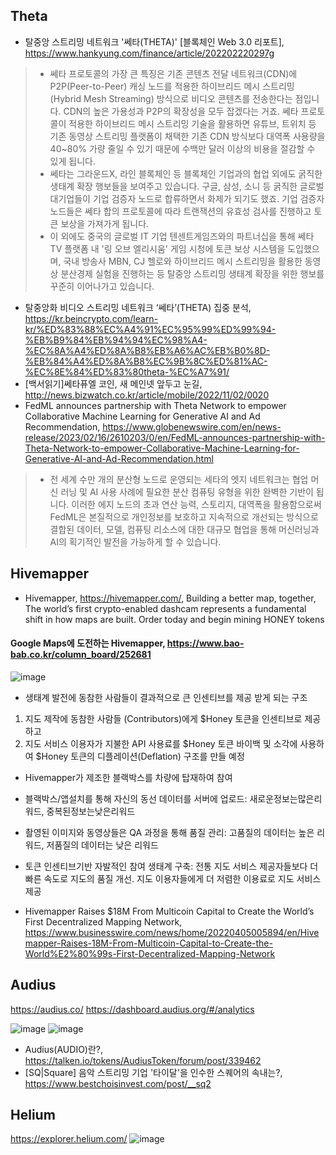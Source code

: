 
## Theta

- 탈중앙 스트리밍 네트워크 '쎄타(THETA)' [블록체인 Web 3.0 리포트], https://www.hankyung.com/finance/article/202202220297g 
>- 쎄타 프로토콜의 가장 큰 특징은 기존 콘텐츠 전달 네트워크(CDN)에 P2P(Peer-to-Peer) 캐싱 노드를 적용한 하이브리드 메시 스트리밍(Hybrid Mesh Streaming) 방식으로 비디오 콘텐츠를 전송한다는 점입니다. CDN의 높은 가용성과 P2P의 확장성을 모두 잡겠다는 거죠. 쎄타 프로토콜이 적용한 하이브리드 메시 스트리밍 기술을 활용하면 유튜브, 트위치 등 기존 동영상 스트리밍 플랫폼이 채택한 기존 CDN 방식보다 대역폭 사용량을 40~80% 가량 줄일 수 있기 때문에 수백만 달러 이상의 비용을 절감할 수 있게 됩니다.
>- 쎄타는 그라운드X, 라인 블록체인 등 블록체인 기업과의 협업 외에도 굵직한 생태계 확장 행보들을 보여주고 있습니다. 구글, 삼성, 소니 등 굵직한 글로벌 대기업들이 기업 검증자 노드로 합류하면서 화제가 되기도 했죠. 기업 검증자 노드들은 쎄타 합의 프로토콜에 따라 트랜잭션의 유효성 검사를 진행하고 토큰 보상을 가져가게 됩니다.
>- 이 외에도 중국의 글로벌 IT 기업 텐센트게임즈와의 파트너십을 통해 쎄타TV 플랫폼 내 '링 오브 엘리시움' 게임 시청에 토큰 보상 시스템을 도입했으며, 국내 방송사 MBN, CJ 헬로와 하이브리드 메시 스트리밍을 활용한 동영상 분산경제 실험을 진행하는 등 탈중앙 스트리밍 생태계 확장을 위한 행보를 꾸준히 이어나가고 있습니다.

- 탈중앙화 비디오 스트리밍 네트워크 ‘쎄타’(THETA) 집중 분석, https://kr.beincrypto.com/learn-kr/%ED%83%88%EC%A4%91%EC%95%99%ED%99%94-%EB%B9%84%EB%94%94%EC%98%A4-%EC%8A%A4%ED%8A%B8%EB%A6%AC%EB%B0%8D-%EB%84%A4%ED%8A%B8%EC%9B%8C%ED%81%AC-%EC%8E%84%ED%83%80theta-%EC%A7%91/ 
- [백서읽기]쎄타퓨엘 코인, 새 메인넷 앞두고 눈길, http://news.bizwatch.co.kr/article/mobile/2022/11/02/0020 
- FedML announces partnership with Theta Network to empower Collaborative Machine Learning for Generative AI and Ad Recommendation, https://www.globenewswire.com/en/news-release/2023/02/16/2610203/0/en/FedML-announces-partnership-with-Theta-Network-to-empower-Collaborative-Machine-Learning-for-Generative-AI-and-Ad-Recommendation.html 
>- 전 세계 수만 개의 분산형 노드로 운영되는 세타의 엣지 네트워크는 협업 머신 러닝 및 AI 사용 사례에 필요한 분산 컴퓨팅 유형을 위한 완벽한 기반이 됩니다. 이러한 에지 노드의 초과 연산 능력, 스토리지, 대역폭을 활용함으로써 FedML은 본질적으로 개인정보를 보호하고 지속적으로 개선되는 방식으로 결합된 데이터, 모델, 컴퓨팅 리소스에 대한 대규모 협업을 통해 머신러닝과 AI의 획기적인 발전을 가능하게 할 수 있습니다.

## Hivemapper

- Hivemapper, https://hivemapper.com/, Building a better map, together, The world’s first crypto-enabled dashcam represents a fundamental shift in how maps are built. Order today and begin mining HONEY tokens

#### Google Maps에 도전하는 Hivemapper, https://www.bao-bab.co.kr/column_board/252681

![image](https://user-images.githubusercontent.com/109835677/225797679-eca4a23e-d030-4d34-9ede-513b6b828cfb.png)

- 생태계 발전에 동참한 사람들이 결과적으로 큰 인센티브를 제공 받게 되는 구조  
1) 지도 제작에 동참한 사람들 (Contributors)에게 $Honey 토큰을 인센티브로 제공하고 
2) 지도 서비스 이용자가 지불한 API 사용료를 $Honey 토큰 바이백 및 소각에 사용하여 $Honey 토큰의 디플레이션(Deflation) 구조를 만들 예정

- Hivemapper가 제조한 블랙박스를 차량에 탑재하여 참여
- 블랙박스/앱설치를 통해 자신의 동선 데이터를 서버에 업로드: 새로운정보는많은리워드, 중복된정보는낮은리워드
- 촬영된 이미지와 동영상들은 QA 과정을 통해 품질 관리: 고품질의 데이터는 높은 리워드, 저품질의 데이터는 낮은 리워드
- 토큰 인센티브기반 자발적인 참여 생태계 구축: 전통 지도 서비스 제공자들보다 더 빠른 속도로 지도의 품질 개선. 지도 이용자들에게 더 저렴한 이용료로 지도 서비스 제공

- Hivemapper Raises $18M From Multicoin Capital to Create the World’s First Decentralized Mapping Network, https://www.businesswire.com/news/home/20220405005894/en/Hivemapper-Raises-18M-From-Multicoin-Capital-to-Create-the-World%E2%80%99s-First-Decentralized-Mapping-Network

## Audius
https://audius.co/
https://dashboard.audius.org/#/analytics

![image](https://user-images.githubusercontent.com/109835677/225798774-47527457-dae1-4b17-939e-06151ebb2472.png)
![image](https://user-images.githubusercontent.com/109835677/225798599-28b019a6-debf-48dc-bf4d-b2b71f5410d0.png)

- Audius(AUDIO)란?, https://talken.io/tokens/AudiusToken/forum/post/339462
- [SQ|Square] 음악 스트리밍 기업 '타이달'을 인수한 스퀘어의 속내는?, https://www.bestchoisinvest.com/post/__sq2

## Helium
https://explorer.helium.com/
![image](https://user-images.githubusercontent.com/109835677/225799157-2945b6be-5922-473c-a776-13a31cbd5326.png)
